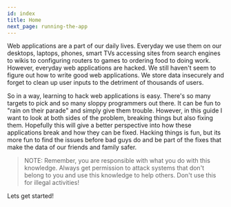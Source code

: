 ```yaml
---
id: index
title: Home
next_page: running-the-app
---
```

Web applications are a part of our daily lives. Everyday we use them on our desktops, laptops, phones, smart TVs accessing sites from search engines to wikis to configuring routers to games to ordering food to doing work. However, everyday web applications are hacked. We still haven't seem to figure out how to write good web applications. We store data insecurely and forget to clean up user inputs to the detriment of thousands of users.

So in a way, learning to hack web applications is easy. There's so many targets to pick and so many sloppy programmers out there. It can be fun to "rain on their parade" and simply give them trouble. However, in this guide I want to look at both sides of the problem, breaking things but also fixing them. Hopefully this will give a better perspective into how these applications break and how they can be fixed. Hacking things is fun, but its more fun to find the issues before bad guys do and be part of the fixes that make the data of our friends and family safer. 

> NOTE: Remember, you are responsible with what you do with this knowledge. Always get permission to attack systems that don't belong to you and use this knowledge to help others. Don't use this for illegal activities!

Lets get started!
